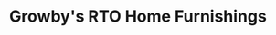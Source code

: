 ---
title: "Growby's RTO Home Furnishings"
url: /scottsburg/growbys-rto-home-furnishings/
shop: storage rental
---